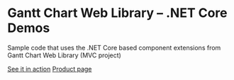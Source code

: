 # Gantt Chart Web Library – .NET Core Demos
Sample code that uses the .NET Core based component extensions from Gantt Chart Web Library (MVC project)

[See it in action](https://dlhsoft.com/GanttChartWebLibrary/netcore-demos/GanttChartViewMainFeatures)
[Product page](https://dlhsoft.com/GanttChartWebLibrary)
